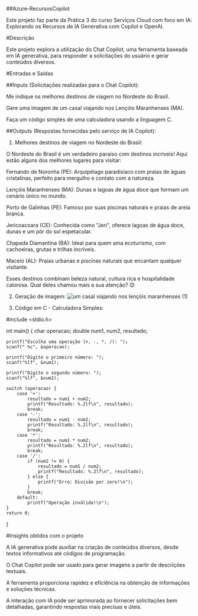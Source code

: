 ##Azure-RecursosCopilot

Este projeto faz parte da Prática 3 do curso Serviços Cloud com foco em IA: Explorando os Recursos de IA Generativa com Copilot e OpenAI.

#Descrição

Este projeto explora a utilização do Chat Copilot, uma ferramenta baseada em IA generativa, para responder a solicitações do usuário e gerar conteúdos diversos.

#Entradas e Saídas

##Inputs (Solicitações realizadas para o Chat Copilot):

Me indique os melhores destinos de viagem no Nordeste do Brasil.

Gere uma imagem de um casal viajando nos Lençóis Maranhenses (MA).

Faça um código simples de uma calculadora usando a linguagem C.

##Outputs (Respostas fornecidas pelo serviço de IA Copilot):

1. Melhores destinos de viagem no Nordeste do Brasil:

O Nordeste do Brasil é um verdadeiro paraíso com destinos incríveis! Aqui estão alguns dos melhores lugares para visitar:

Fernando de Noronha (PE): Arquipélago paradisíaco com praias de águas cristalinas, perfeito para mergulho e contato com a natureza.

Lençóis Maranhenses (MA): Dunas e lagoas de água doce que formam um cenário único no mundo.

Porto de Galinhas (PE): Famoso por suas piscinas naturais e praias de areia branca.

Jericoacoara (CE): Conhecida como "Jeri", oferece lagoas de água doce, dunas e um pôr do sol espetacular.

Chapada Diamantina (BA): Ideal para quem ama ecoturismo, com cachoeiras, grutas e trilhas incríveis.

Maceió (AL): Praias urbanas e piscinas naturais que encantam qualquer visitante.

Esses destinos combinam beleza natural, cultura rica e hospitalidade calorosa. Qual deles chamou mais a sua atenção? 😊

2. Geração de imagem:
![um casal viajando nos lençóis maranhenses (1)](https://github.com/user-attachments/assets/9c0fe159-59e3-4af7-ba1e-1197b250a549)

3. Código em C - Calculadora Simples:

#include <stdio.h>

int main() {
    char operacao;
    double num1, num2, resultado;

    printf("Escolha uma operação (+, -, *, /): ");
    scanf(" %c", &operacao);

    printf("Digite o primeiro número: ");
    scanf("%lf", &num1);

    printf("Digite o segundo número: ");
    scanf("%lf", &num2);

    switch (operacao) {
        case '+':
            resultado = num1 + num2;
            printf("Resultado: %.2lf\n", resultado);
            break;
        case '-':
            resultado = num1 - num2;
            printf("Resultado: %.2lf\n", resultado);
            break;
        case '*':
            resultado = num1 * num2;
            printf("Resultado: %.2lf\n", resultado);
            break;
        case '/':
            if (num2 != 0) {
                resultado = num1 / num2;
                printf("Resultado: %.2lf\n", resultado);
            } else {
                printf("Erro: Divisão por zero!\n");
            }
            break;
        default:
            printf("Operação inválida!\n");
    }
    return 0;
}

#Insights obtidos com o projeto

A IA generativa pode auxiliar na criação de conteúdos diversos, desde textos informativos até códigos de programação.

O Chat Copilot pode ser usado para gerar imagens a partir de descrições textuais.

A ferramenta proporciona rapidez e eficiência na obtenção de informações e soluções técnicas.

A interação com IA pode ser aprimorada ao fornecer solicitações bem detalhadas, garantindo respostas mais precisas e úteis.

